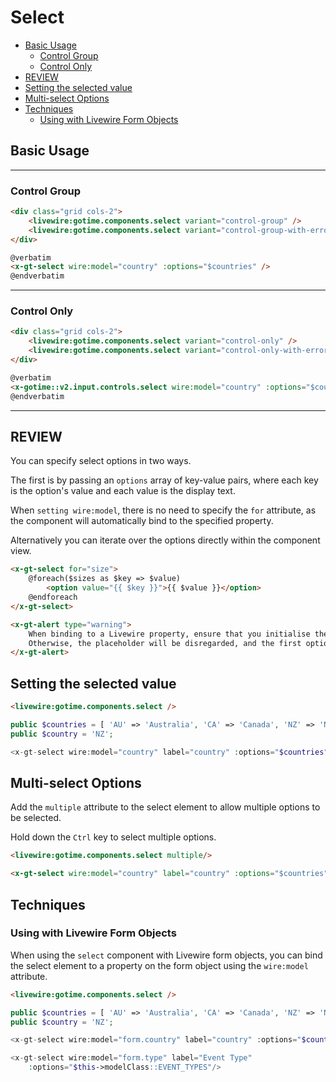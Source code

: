 # Select

- [Basic Usage](#basic-usage)
    - [Control Group](#control-group)
    - [Control Only](#control-only)
- [REVIEW](#review)
- [Setting the selected value](#setting-the-selected-value)
- [Multi-select Options](#multi-select-options)
- [Techniques](#techniques)
    - [Using with Livewire Form Objects](#using-with-livewire-form-objects)


## Basic Usage

----------

### Control Group

```html +parse
<div class="grid cols-2">
    <livewire:gotime.components.select variant="control-group" />
    <livewire:gotime.components.select variant="control-group-with-error" />
</div>
```

```html
@verbatim
<x-gt-select wire:model="country" :options="$countries" />
@endverbatim
```

----------

### Control Only

```html +parse
<div class="grid cols-2">
    <livewire:gotime.components.select variant="control-only" />
    <livewire:gotime.components.select variant="control-only-with-error" />
</div>
```

```html +torchlight-blade
@verbatim
<x-gotime::v2.input.controls.select wire:model="country" :options="$countries" />
@endverbatim
```

----------

## REVIEW

You can specify select options in two ways. 

The first is by passing an `options` array of key-value pairs, where each key is
the option's value and each value is the display text. 

When `setting wire:model`, there is no need to specify the `for` attribute, as the
component will automatically bind to the specified property.


Alternatively you can iterate over the options directly within the component view.

```html
<x-gt-select for="size">
    @foreach($sizes as $key => $value)
        <option value="{{ $key }}">{{ $value }}</option>
    @endforeach
</x-gt-select>
```

```html +parse
<x-gt-alert type="warning">
    When binding to a Livewire property, ensure that you initialise the property with an empty string.
    Otherwise, the placeholder will be disregarded, and the first option will be automatically selected.
</x-gt-alert>
```

## Setting the selected value

```html +parse
<livewire:gotime.components.select />
```

```php
public $countries = [ 'AU' => 'Australia', 'CA' => 'Canada', 'NZ' => 'New Zealand' ];
public $country = 'NZ'; 

<x-gt-select wire:model="country" label="country" :options="$countries" />
```

## Multi-select Options

Add the `multiple` attribute to the select element to allow multiple options to be selected.

Hold down the `Ctrl` key to select multiple options.

```html +parse
<livewire:gotime.components.select multiple/>
```

```html
<x-gt-select wire:model="country" label="country" :options="$countries" multiple />
```

## Techniques

### Using with Livewire Form Objects

When using the `select` component with Livewire form objects, you can bind the select
element to a property on the form object using the `wire:model` attribute.

```html +parse
<livewire:gotime.components.select />
```

```php
public $countries = [ 'AU' => 'Australia', 'CA' => 'Canada', 'NZ' => 'New Zealand' ];
public $country = 'NZ';

<x-gt-select wire:model="form.country" label="country" :options="$countries" />
```

```php
<x-gt-select wire:model="form.type" label="Event Type" 
    :options="$this->modelClass::EVENT_TYPES"/>
```